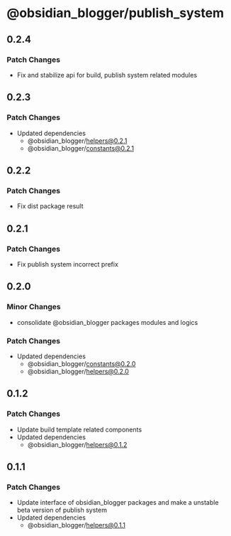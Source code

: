 # @obsidian_blogger/publish_system

## 0.2.4

### Patch Changes

-   Fix and stabilize api for build, publish system related modules

## 0.2.3

### Patch Changes

-   Updated dependencies
    -   @obsidian_blogger/helpers@0.2.1
    -   @obsidian_blogger/constants@0.2.1

## 0.2.2

### Patch Changes

-   Fix dist package result

## 0.2.1

### Patch Changes

-   Fix publish system incorrect prefix

## 0.2.0

### Minor Changes

-   consolidate @obsidian_blogger packages modules and logics

### Patch Changes

-   Updated dependencies
    -   @obsidian_blogger/constants@0.2.0
    -   @obsidian_blogger/helpers@0.2.0

## 0.1.2

### Patch Changes

-   Update build template related components
-   Updated dependencies
    -   @obsidian_blogger/helpers@0.1.2

## 0.1.1

### Patch Changes

-   Update interface of obsidian_blogger packages and make a unstable beta version of publish system
-   Updated dependencies
    -   @obsidian_blogger/helpers@0.1.1
